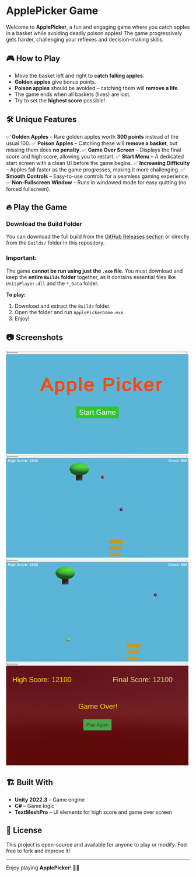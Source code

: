 # ApplePicker Game

Welcome to **ApplePicker**, a fun and engaging game where you catch apples in a basket while avoiding deadly poison apples! The game progressively gets harder, challenging your reflexes and decision-making skills.

## 🎮 How to Play
- Move the basket left and right to **catch falling apples**.
- **Golden apples** give bonus points.
- **Poison apples** should be avoided – catching them will **remove a life**.
- The game ends when all baskets (lives) are lost.
- Try to set the **highest score** possible!

## 🛠 Unique Features
✅ **Golden Apples** – Rare golden apples worth **300 points** instead of the usual 100.
✅ **Poison Apples** – Catching these will **remove a basket**, but missing them does **no penalty**.
✅ **Game Over Screen** – Displays the final score and high score, allowing you to restart.
✅ **Start Menu** – A dedicated start screen with a clean UI before the game begins.
✅ **Increasing Difficulty** – Apples fall faster as the game progresses, making it more challenging.
✅ **Smooth Controls** – Easy-to-use controls for a seamless gaming experience.
✅ **Non-Fullscreen Window** – Runs in windowed mode for easy quitting (no forced fullscreen).

## 🔥 Play the Game
### **Download the Build Folder**
You can download the full build from the [GitHub Releases section](https://github.com/DariusDahl/Game-Development-Project-Sync/releases) or directly from the `Builds/` folder in this repository.

### **Important:**
The game **cannot be run using just the `.exe` file**. You must download and keep the **entire `Builds` folder** together, as it contains essential files like `UnityPlayer.dll` and the `*_Data` folder.

**To play:**
1. Download and extract the `Builds` folder.
2. Open the folder and run `ApplePickerGame.exe`.
3. Enjoy!

## 📷 Screenshots

<img src="https://github.com/DariusDahl/Game-Development-Project-Sync/blob/main/ApplePicker/Screenshots/Screenshot%202025-01-31%20011747.png" alt="Starting Screen" style="width: 500px; height: auto;">

<img src="https://github.com/DariusDahl/Game-Development-Project-Sync/blob/main/ApplePicker/Screenshots/Screenshot%202025-01-31%20011927.png" alt="Gameplay with poison apples" style="width: 500px; height: auto;">

<img src="https://github.com/DariusDahl/Game-Development-Project-Sync/blob/main/ApplePicker/Screenshots/Screenshot%202025-01-31%20012027.png" alt="Gameplay with golden apples" style="width: 500px; height: auto;">

<img src="https://github.com/DariusDahl/Game-Development-Project-Sync/blob/main/ApplePicker/Screenshots/Screenshot%202025-01-31%20012218.png" alt="Game Over Screen" style="width: 500px; height: auto;">

## 🏗 Built With
- **Unity 2022.3** – Game engine
- **C#** – Game logic
- **TextMeshPro** – UI elements for high score and game over screen

## 📜 License
This project is open-source and available for anyone to play or modify. Feel free to fork and improve it!

---

Enjoy playing **ApplePicker**! 🍏🔥
